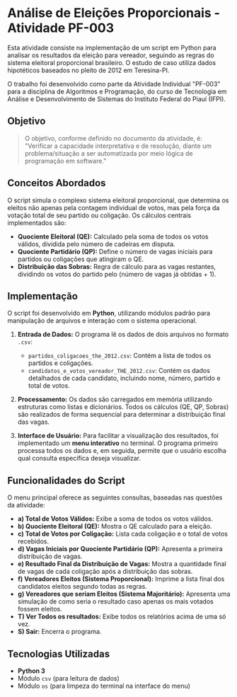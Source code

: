 # Análise de Eleições Proporcionais - Atividade PF-003

Esta atividade consiste na implementação de um script em Python para analisar os resultados da eleição para vereador, seguindo as regras do sistema eleitoral proporcional brasileiro. O estudo de caso utiliza dados hipotéticos baseados no pleito de 2012 em Teresina-PI.

O trabalho foi desenvolvido como parte da Atividade Individual "PF-003" para a disciplina de Algoritmos e Programação, do curso de Tecnologia em Análise e Desenvolvimento de Sistemas do Instituto Federal do Piauí (IFPI).

## Objetivo

> O objetivo, conforme definido no documento da atividade, é: "Verificar a capacidade interpretativa e de resolução, diante um problema/situação a ser automatizada por meio lógica de programação em software."

## Conceitos Abordados

O script simula o complexo sistema eleitoral proporcional, que determina os eleitos não apenas pela contagem individual de votos, mas pela força da votação total de seu partido ou coligação. Os cálculos centrais implementados são:

* **Quociente Eleitoral (QE):** Calculado pela soma de todos os votos válidos, dividida pelo número de cadeiras em disputa.
* **Quociente Partidário (QP):** Define o número de vagas iniciais para partidos ou coligações que atingiram o QE.
* **Distribuição das Sobras:** Regra de cálculo para as vagas restantes, dividindo os votos do partido pelo (número de vagas já obtidas + 1).

## Implementação

O script foi desenvolvido em **Python**, utilizando módulos padrão para manipulação de arquivos e interação com o sistema operacional.

1.  **Entrada de Dados:** O programa lê os dados de dois arquivos no formato `.csv`:
    * `partidos_coligacoes_the_2012.csv`: Contém a lista de todos os partidos e coligações.
    * `candidatos_e_votos_vereador_THE_2012.csv`: Contém os dados detalhados de cada candidato, incluindo nome, número, partido e total de votos.

2.  **Processamento:** Os dados são carregados em memória utilizando estruturas como listas e dicionários. Todos os cálculos (QE, QP, Sobras) são realizados de forma sequencial para determinar a distribuição final das vagas.

3.  **Interface de Usuário:** Para facilitar a visualização dos resultados, foi implementado um **menu interativo** no terminal. O programa primeiro processa todos os dados e, em seguida, permite que o usuário escolha qual consulta específica deseja visualizar.

## Funcionalidades do Script

O menu principal oferece as seguintes consultas, baseadas nas questões da atividade:

* **a) Total de Votos Válidos:** Exibe a soma de todos os votos válidos.
* **b) Quociente Eleitoral (QE):** Mostra o QE calculado para a eleição.
* **c) Total de Votos por Coligação:** Lista cada coligação e o total de votos recebidos.
* **d) Vagas Iniciais por Quociente Partidário (QP):** Apresenta a primeira distribuição de vagas.
* **e) Resultado Final da Distribuição de Vagas:** Mostra a quantidade final de vagas de cada coligação após a distribuição das sobras.
* **f) Vereadores Eleitos (Sistema Proporcional):** Imprime a lista final dos candidatos eleitos segundo todas as regras.
* **g) Vereadores que seriam Eleitos (Sistema Majoritário):** Apresenta uma simulação de como seria o resultado caso apenas os mais votados fossem eleitos.
* **T) Ver Todos os resultados:** Exibe todos os relatórios acima de uma só vez.
* **S) Sair:** Encerra o programa.

## Tecnologias Utilizadas

* **Python 3**
* Módulo `csv` (para leitura de dados)
* Módulo `os` (para limpeza do terminal na interface do menu)
